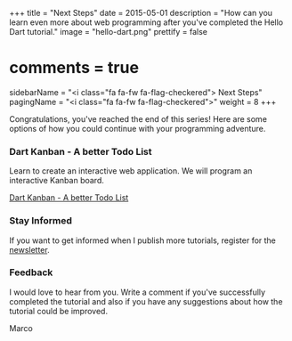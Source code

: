 +++
title = "Next Steps"
date = 2015-05-01
description = "How can you learn even more about web programming after you've completed the Hello Dart tutorial."
image = "hello-dart.png"
prettify = false
# comments = true

sidebarName = "<i class=\"fa fa-fw fa-flag-checkered\"></i> Next Steps"
pagingName = "<i class=\"fa fa-fw fa-flag-checkered\"></i>"
weight = 8
+++


Congratulations, you've reached the end of this series! Here are some options of how you could continue with your programming adventure.


### Dart Kanban - A better Todo List

Learn to create an interactive web application. We will program an interactive Kanban board.

<a href="/library/dart-kanban/" class="btn btn-warning"><i class="fa fa-hand-o-right"></i> Dart Kanban - A better Todo List</a>


### Stay Informed

If you want to get informed when I publish more tutorials, register for the [newsletter](https://tinyletter.com/codemakery).


### Feedback

I would love to hear from you. Write a comment if you've successfully completed the tutorial and also if you have any suggestions about how the tutorial could be improved. <a href="#disqus_thread"><i class="fa fa-comment-o"></i></a>

<i class="fa fa-beer"></i> Marco
